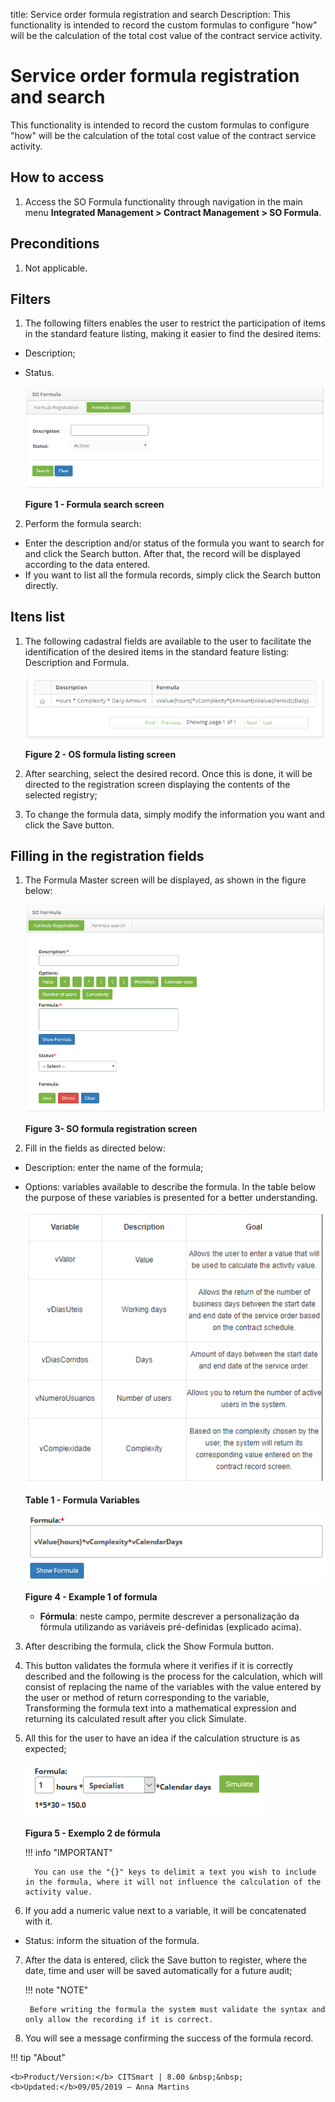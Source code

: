 title: Service order formula registration and search
Description: This functionality is intended to record the custom formulas to configure "how" will be the calculation of the total cost value of the contract service activity.

# Service order formula registration and search

This functionality is intended to record the custom formulas to configure "how" will be the calculation of the total cost value of the contract service activity.

How to access
-----------

1. Access the SO Formula functionality through navigation in the main menu **Integrated Management > Contract Management > SO Formula**.

Preconditions
------------

1. Not applicable.

Filters
-------

1. The following filters enables the user to restrict the participation of items in the standard feature listing, making it easier to find the desired items:

- Description;
- Status.

    ![figure](images/wo-1.png)
    
    **Figure 1 - Formula search screen**

2. Perform the formula search:

- Enter the description and/or status of the formula you want to search for and click the Search button. After that, the record will be displayed according to the data entered.
- If you want to list all the formula records, simply click the Search button directly.

Itens list
----------------

1. The following cadastral fields are available to the user to facilitate the identification of the desired items in the standard feature listing: Description and Formula.

    ![figure](images/wo-2.png)
    
    **Figure 2 - OS formula listing screen**

2. After searching, select the desired record. Once this is done, it will be directed to the registration screen displaying the contents of the selected registry;

3. To change the formula data, simply modify the information you want and click the Save button.

Filling in the registration fields
---------------------------------

1. The Formula Master screen will be displayed, as shown in the figure below:

    ![figure](images/wo-3.png)
    
    **Figure 3- SO formula registration screen**

2. Fill in the fields as directed below:

- Description: enter the name of the formula;
- Options: variables available to describe the formula. In the table below the purpose of these variables is presented for a better understanding.

    ![figure](images/wo-4.png)

    **Table 1 - Formula Variables**
    
     ![figure](images/wo-5.png)
    
    **Figure 4 - Example 1 of formula**

    -   **Fórmula**: neste campo, permite descrever a personalização da fórmula
    utilizando as variáveis pré-definidas (explicado acima).

3. After describing the formula, click the Show Formula button.

4. This button validates the formula where it verifies if it is correctly described and the following is the process for the calculation, which will consist of replacing the name of the variables with the value entered by the user or method of return corresponding to the variable, Transforming the formula text into a mathematical expression and returning its calculated result after you click Simulate.

5. All this for the user to have an idea if the calculation structure is as expected;

    ![figure](images/wo-6.png)
   
    **Figura 5 - Exemplo 2 de fórmula**

    !!! info "IMPORTANT"

         You can use the "{}" keys to delimit a text you wish to include in the formula, where it will not influence the calculation of the activity value.

6. If you add a numeric value next to a variable, it will be concatenated with it.

- Status: inform the situation of the formula.

7. After the data is entered, click the Save button to register, where the date, time and user will be saved automatically for a future audit;
    
    !!! note "NOTE"

        Before writing the formula the system must validate the syntax and only allow the recording if it is correct.

8. You will see a message confirming the success of the formula record.


!!! tip "About"

    <b>Product/Version:</b> CITSmart | 8.00 &nbsp;&nbsp;
    <b>Updated:</b>09/05/2019 – Anna Martins
